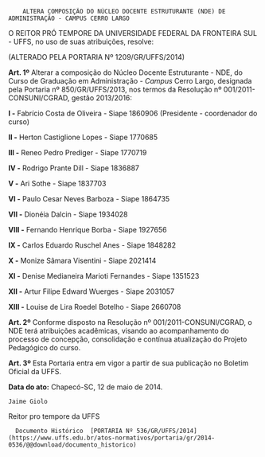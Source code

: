         ALTERA COMPOSIÇÃO DO NÚCLEO DOCENTE ESTRUTURANTE (NDE) DE ADMINISTRAÇÃO - CAMPUS CERRO LARGO  

O REITOR PRÓ TEMPORE DA UNIVERSIDADE FEDERAL DA FRONTEIRA SUL - UFFS, no uso de suas atribuições, resolve:

 (ALTERADO PELA PORTARIA Nº 1209/GR/UFFS/2014)

 **Art. 1º** Alterar a composição do Núcleo Docente Estruturante - NDE, do Curso de Graduação em Administração - *Campus* Cerro Largo, designada pela Portaria nº 850/GR/UFFS/2013, nos termos da Resolução nº 001/2011-CONSUNI/CGRAD, gestão 2013/2016:

 **I -** Fabrício Costa de Oliveira - Siape 1860906 (Presidente - coordenador do curso)

 **II -** Herton Castiglione Lopes - Siape 1770685

 **III -** Reneo Pedro Prediger - Siape 1770719

 **IV -** Rodrigo Prante Dill - Siape 1836887

 **V -** Ari Sothe - Siape 1837703

 **VI -** Paulo Cesar Neves Barboza - Siape 1864735

 **VII -** Dionéia Dalcin - Siape 1934028

 **VIII -** Fernando Henrique Borba - Siape 1927656

 **IX -** Carlos Eduardo Ruschel Anes - Siape 1848282

 **X -** Monize Sâmara Visentini - Siape 2021414

 **XI -** Denise Medianeira Marioti Fernandes - Siape 1351523

 **XII -** Artur Filipe Edward Wuerges - Siape 2031057

 **XIII -** Louise de Lira Roedel Botelho - Siape 2660708

 **Art. 2º** Conforme disposto na Resolução nº 001/2011-CONSUNI/CGRAD, o NDE terá atribuições acadêmicas, visando ao acompanhamento do processo de concepção, consolidação e contínua atualização do Projeto Pedagógico do curso.

 **Art. 3º** Esta Portaria entra em vigor a partir de sua publicação no Boletim Oficial da UFFS.

  

   **Data do ato:** Chapecó-SC, 12 de maio de 2014.   
 

    Jaime Giolo   
 Reitor pro tempore da UFFS 

      Documento Histórico  [PORTARIA Nº 536/GR/UFFS/2014](https://www.uffs.edu.br/atos-normativos/portaria/gr/2014-0536/@@download/documento_historico)     
      